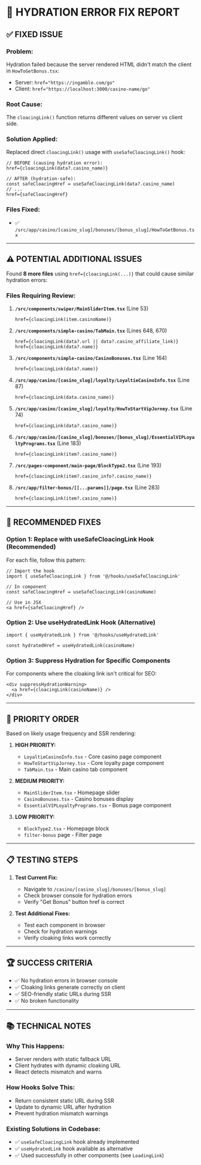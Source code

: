 # 🎯 HYDRATION ERROR FIX REPORT

## ✅ **FIXED ISSUE**

### **Problem:**
Hydration failed because the server rendered HTML didn't match the client in `HowToGetBonus.tsx`:
- Server: `href="https://ingamble.com/go"`
- Client: `href="https://localhost:3000/casino-name/go"`

### **Root Cause:**
The `cloacingLink()` function returns different values on server vs client side.

### **Solution Applied:**
Replaced direct `cloacingLink()` usage with `useSafeCloacingLink()` hook:

```tsx
// BEFORE (causing hydration error):
href={cloacingLink(data?.casino_name)}

// AFTER (hydration-safe):
const safeCloacingHref = useSafeCloacingLink(data?.casino_name)
// ...
href={safeCloacingHref}
```

### **Files Fixed:**
- ✅ `/src/app/casino/[casino_slug]/bonuses/[bonus_slug]/HowToGetBonus.tsx`

---

## ⚠️ **POTENTIAL ADDITIONAL ISSUES**

Found **8 more files** using `href={cloacingLink(...)}` that could cause similar hydration errors:

### **Files Requiring Review:**

1. **`/src/components/swiper/MainSliderItem.tsx`** (Line 53)
   ```tsx
   href={cloacingLink(item.casinoName)}
   ```

2. **`/src/components/simple-casino/TabMain.tsx`** (Lines 648, 670)
   ```tsx
   href={cloacingLink(data?.url || data?.casino_affiliate_link)}
   href={cloacingLink(data?.name)}
   ```

3. **`/src/components/simple-casino/CasinoBonuses.tsx`** (Line 164)
   ```tsx
   href={cloacingLink(data?.name)}
   ```

4. **`/src/app/casino/[casino_slug]/loyalty/LoyaltieCasinoInfo.tsx`** (Line 87)
   ```tsx
   href={cloacingLink(data.casino_name)}
   ```

5. **`/src/app/casino/[casino_slug]/loyalty/HowToStartVipJorney.tsx`** (Line 74)
   ```tsx
   href={cloacingLink(data?.casino_name)}
   ```

6. **`/src/app/casino/[casino_slug]/bonuses/[bonus_slug]/EssentialVIPLoyaltyPrograms.tsx`** (Line 183)
   ```tsx
   href={cloacingLink(item?.casino_name)}
   ```

7. **`/src/pages-component/main-page/BlockType2.tsx`** (Line 193)
   ```tsx
   href={cloacingLink(item?.casino_info?.casino_name)}
   ```

8. **`/src/app/filter-bonus/[[...params]]/page.tsx`** (Line 283)
   ```tsx
   href={cloacingLink(item?.casino_name)}
   ```

---

## 🔧 **RECOMMENDED FIXES**

### **Option 1: Replace with useSafeCloacingLink Hook (Recommended)**

For each file, follow this pattern:

```tsx
// Import the hook
import { useSafeCloacingLink } from '@/hooks/useSafeCloacingLink'

// In component
const safeCloacingHref = useSafeCloacingLink(casinoName)

// Use in JSX
<a href={safeCloacingHref} />
```

### **Option 2: Use useHydratedLink Hook (Alternative)**

```tsx
import { useHydratedLink } from '@/hooks/useHydratedLink'

const hydratedHref = useHydratedLink(casinoName)
```

### **Option 3: Suppress Hydration for Specific Components**

For components where the cloaking link isn't critical for SEO:

```tsx
<div suppressHydrationWarning>
  <a href={cloacingLink(casinoName)} />
</div>
```

---

## 🎯 **PRIORITY ORDER**

Based on likely usage frequency and SSR rendering:

1. **HIGH PRIORITY:**
   - `LoyaltieCasinoInfo.tsx` - Core casino page component
   - `HowToStartVipJorney.tsx` - Core loyalty page component
   - `TabMain.tsx` - Main casino tab component

2. **MEDIUM PRIORITY:**
   - `MainSliderItem.tsx` - Homepage slider
   - `CasinoBonuses.tsx` - Casino bonuses display
   - `EssentialVIPLoyaltyPrograms.tsx` - Bonus page component

3. **LOW PRIORITY:**
   - `BlockType2.tsx` - Homepage block
   - `filter-bonus` page - Filter page

---

## 📋 **TESTING STEPS**

1. **Test Current Fix:**
   - Navigate to `/casino/[casino_slug]/bonuses/[bonus_slug]`
   - Check browser console for hydration errors
   - Verify "Get Bonus" button href is correct

2. **Test Additional Fixes:**
   - Test each component in browser
   - Check for hydration warnings
   - Verify cloaking links work correctly

---

## 🏆 **SUCCESS CRITERIA**

- ✅ No hydration errors in browser console
- ✅ Cloaking links generate correctly on client
- ✅ SEO-friendly static URLs during SSR
- ✅ No broken functionality

---

## 📚 **TECHNICAL NOTES**

### **Why This Happens:**
- Server renders with static fallback URL
- Client hydrates with dynamic cloaking URL
- React detects mismatch and warns

### **How Hooks Solve This:**
- Return consistent static URL during SSR
- Update to dynamic URL after hydration
- Prevent hydration mismatch warnings

### **Existing Solutions in Codebase:**
- ✅ `useSafeCloacingLink` hook already implemented
- ✅ `useHydratedLink` hook available as alternative
- ✅ Used successfully in other components (see `LoadingLink`)
